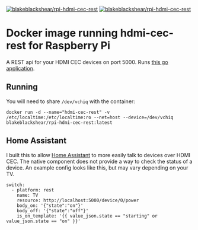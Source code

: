 [![blakeblackshear/rpi-hdmi-cec-rest](https://img.shields.io/docker/stars/blakeblackshear/rpi-hdmi-cec-rest.svg)](https://hub.docker.com/r/blakeblackshear/rpi-hdmi-cec-rest/)
[![blakeblackshear/rpi-hdmi-cec-rest](https://img.shields.io/docker/pulls/blakeblackshear/rpi-hdmi-cec-rest.svg)](https://hub.docker.com/r/blakeblackshear/rpi-hdmi-cec-rest/)

# Docker image running hdmi-cec-rest for Raspberry Pi
A REST api for your HDMI CEC devices on port 5000. Runs [this go application](https://github.com/bah2830/hdmi-cec-rest).

## Running
You will need to share `/dev/vchiq` with the container:
```
docker run -d --name="hdmi-cec-rest" -v /etc/localtime:/etc/localtime:ro --net=host --device=/dev/vchiq blakeblackshear/rpi-hdmi-cec-rest:latest
```

## Home Assistant
I built this to allow [Home Assistant](https://home-assistant.io) to more easily
talk to devices over HDMI CEC. The native component does not provide a way to
check the status of a device. An example config looks like this, but may vary
depending on your TV.

```
switch:
  - platform: rest
    name: TV
    resource: http://localhost:5000/device/0/power
    body_on: '{"state":"on"}'
    body_off: '{"state":"off"}'
    is_on_template: '{{ value_json.state == "starting" or value_json.state == "on" }}'
```
